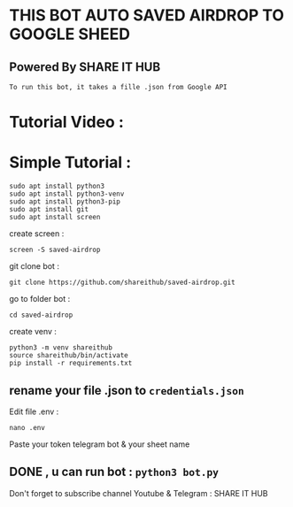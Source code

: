 # THIS BOT AUTO SAVED AIRDROP TO  GOOGLE SHEED

## Powered By SHARE IT HUB

`To run this bot, it takes a fille .json from Google API`

# Tutorial Video :


# Simple Tutorial :
```
sudo apt install python3
sudo apt install python3-venv
sudo apt install python3-pip
sudo apt install git
sudo apt install screen
```
create screen :
```
screen -S saved-airdrop
```
git clone bot :
```
git clone https://github.com/shareithub/saved-airdrop.git
```
go to folder bot :
```
cd saved-airdrop
```
create venv :
```
python3 -m venv shareithub
source shareithub/bin/activate
pip install -r requirements.txt
```
## rename your file .json  to `credentials.json`

Edit file .env :
```
nano .env
```

Paste your token telegram bot & your sheet name

## DONE , u can run bot  : ` python3 bot.py `

Don't forget to subscribe channel Youtube & Telegram : SHARE IT HUB
